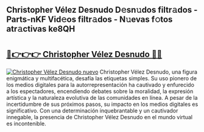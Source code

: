 ## Christopher Vélez Desnudo D𝚎sn𝚞dos filtr𝚊dos - Parts-nKF Vid𝚎os filtr𝚊dos - N𝚞evas f𝚘tos atr𝚊ctivas ke8QH

# <h2><a href="http://mb90c8.tromn.icu/?c=Christopher+V%c3%a9lez+Desnudo">🔗👉👉👉 Christopher Vélez Desnudo 🔗🔗</a></h2>

[![Christopher Vélez Desnudo nuevo](https://i.imgur.com/pEAQMta.gif)](http://mb90c8.tromn.icu/?c=Christopher+V%c3%a9lez+Desnudo)
Christopher Vélez Desnudo, una figura enigmática y multifacética, desafía las etiquetas simples. Su uso pionero de los medios digitales para la autorrepresentación ha cautivado y enfurecido a los espectadores, encendiendo debates sobre la moralidad, la expresión artística y la naturaleza evolutiva de las comunidades en línea. A pesar de la incertidumbre de sus próximos pasos, su impacto en los medios digitales es significativo. Con una determinación inquebrantable y un cautivador innegable, la presencia de Christopher Vélez Desnudo en el mundo virtual es incontenible.
